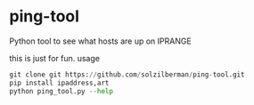 # ping-tool
Python tool to see what hosts are up on IPRANGE

this is just for fun.
usage
```python
git clone git https://github.com/solzilberman/ping-tool.git
pip install ipaddress,art
python ping_tool.py --help
```
